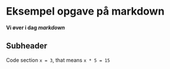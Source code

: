 # Eksempel opgave på markdown
**Vi øver i dag *markdown***

## Subheader

Code section `x = 3`, that means `x * 5 = 15`

[1]: https://i0.wp.com/katzenworld.co.uk/wp-content/uploads/2023/06/oriental-cats.png?fit=1020%2C1020&ssl=1